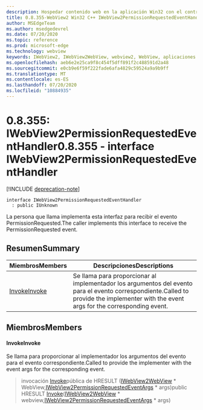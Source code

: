 ```yaml
---
description: Hospedar contenido web en la aplicación Win32 con el control Microsoft Edge WebView2
title: 0.8.355-WebView2 Win32 C++ IWebView2PermissionRequestedEventHandler
author: MSEdgeTeam
ms.author: msedgedevrel
ms.date: 07/20/2020
ms.topic: reference
ms.prod: microsoft-edge
ms.technology: webview
keywords: IWebView2, IWebView2WebView, webview2, WebView, aplicaciones Win32, Win32, Edge
ms.openlocfilehash: aeb6e2e25ca9f8c454f5dff891f2c488591d2a48
ms.sourcegitcommit: e0cb9e6f59f222fade6afa4829c59524a9a9b9ff
ms.translationtype: MT
ms.contentlocale: es-ES
ms.lasthandoff: 07/20/2020
ms.locfileid: "10884935"
---
```

# <span data-ttu-id="e5e45-104">0.8.355: IWebView2PermissionRequestedEventHandler</span><span class="sxs-lookup"><span data-stu-id="e5e45-104">0.8.355 - interface IWebView2PermissionRequestedEventHandler</span></span> 

[!INCLUDE [deprecation-note](../../includes/deprecation-note.md)]

```
interface IWebView2PermissionRequestedEventHandler
  : public IUnknown
```

<span data-ttu-id="e5e45-105">La persona que llama implementa esta interfaz para recibir el evento PermissionRequested.</span><span class="sxs-lookup"><span data-stu-id="e5e45-105">The caller implements this interface to receive the PermissionRequested event.</span></span>

## <span data-ttu-id="e5e45-106">Resumen</span><span class="sxs-lookup"><span data-stu-id="e5e45-106">Summary</span></span>

 <span data-ttu-id="e5e45-107">Miembros</span><span class="sxs-lookup"><span data-stu-id="e5e45-107">Members</span></span>                        | <span data-ttu-id="e5e45-108">Descripciones</span><span class="sxs-lookup"><span data-stu-id="e5e45-108">Descriptions</span></span>
--------------------------------|---------------------------------------------
[<span data-ttu-id="e5e45-109">Invoke</span><span class="sxs-lookup"><span data-stu-id="e5e45-109">Invoke</span></span>](#invoke) | <span data-ttu-id="e5e45-110">Se llama para proporcionar al implementador los argumentos del evento para el evento correspondiente.</span><span class="sxs-lookup"><span data-stu-id="e5e45-110">Called to provide the implementer with the event args for the corresponding event.</span></span>

## <span data-ttu-id="e5e45-111">Miembros</span><span class="sxs-lookup"><span data-stu-id="e5e45-111">Members</span></span>

#### <span data-ttu-id="e5e45-112">Invoke</span><span class="sxs-lookup"><span data-stu-id="e5e45-112">Invoke</span></span> 

<span data-ttu-id="e5e45-113">Se llama para proporcionar al implementador los argumentos del evento para el evento correspondiente.</span><span class="sxs-lookup"><span data-stu-id="e5e45-113">Called to provide the implementer with the event args for the corresponding event.</span></span>

> <span data-ttu-id="e5e45-114">invocación [Invoke](#invoke)pública de HRESULT ([IWebView2WebView](IWebView2WebView.md) \* WebView,[IWebView2PermissionRequestedEventArgs](IWebView2PermissionRequestedEventArgs.md) \* args)</span><span class="sxs-lookup"><span data-stu-id="e5e45-114">public HRESULT [Invoke](#invoke)([IWebView2WebView](IWebView2WebView.md) \* webview,[IWebView2PermissionRequestedEventArgs](IWebView2PermissionRequestedEventArgs.md) \* args)</span></span>


